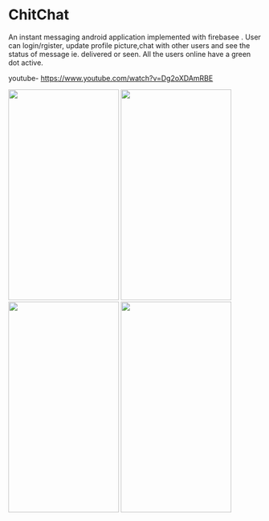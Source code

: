 # ChitChat
An instant messaging android application implemented with firebasee . User can login/rgister, update profile picture,chat with other users and see the status of message ie. delivered or seen. All the users online have a green dot active.

youtube- https://www.youtube.com/watch?v=Dg2oXDAmRBE

<div>
<img src="Screenshot_20200314-122913_ChitChat.jpg" width=220 height=420 /> 
<img src="Screenshot_20200314-122921_ChitChat.jpg" width=220 height=420 />
<img src="Screenshot_20200314-122942_ChitChat.jpg" width=220 height=420 />
<img src="Screenshot_20200314-122949_ChitChat.jpg" width=220 height=420 />
  </div>


